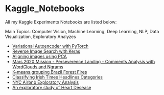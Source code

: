 # Kaggle_Notebooks

All my Kaggle Experiments Notebooks are listed below:

Main Topics: Computer Vision, Machine Learning, Deep Learning, NLP, Data Visualization, Exploratory Analyzes 

- [Variational Autoencoder with PyTorch](https://www.kaggle.com/code/darkrubiks/variational-autoencoder-with-pytorch)
- [Reverse Image Search with Keras](https://www.kaggle.com/darkrubiks/reverse-image-search-with-keras)
- [Aligning images using PCA](https://www.kaggle.com/darkrubiks/aligning-images-using-pca)
- [Mars 2020 Mission - Perseverence Landing - Comments Analysis with WordClouds and Ngrams](https://www.kaggle.com/darkrubiks/comments-analysis-with-wordclouds-and-ngrams)
- [K-means grouping Brazil Forest Fires](https://www.kaggle.com/darkrubiks/k-means-grouping-forest-fires)
- [Classifying Irish Times Headlines Categories](https://www.kaggle.com/darkrubiks/classifying-irish-times-headlines-categories)
- [NYC Airbnb Exploratory Analysis](https://www.kaggle.com/darkrubiks/nyc-airbnb-exploratory-analysis)
- [An exploratory study of Heart Desease](https://www.kaggle.com/darkrubiks/heart-disease-uci-kernel)
